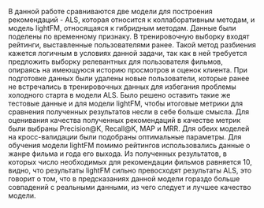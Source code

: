 В данной работе сравниваются две модели для построения рекомендаций - ALS, которая относится к коллаборативным методам, и модель lightFM, относящаяся к гибридным методам. Данные были поделены по временному признаку. В тренировочную выборку входят рейтинги, выставленные пользователями ранее. Такой метод разбиения кажется логичным в условиях данной задачи, так как в ней требуется предложить выборку релевантных для пользователя фильмов, опираясь на имеющуюся историю просмотров и оценок клиента.
При подготовке данных были удалены новые пользователи, которые ранее не встречались в тренировочных данных для избегания проблемы холодного старта в модели ALS. Было решено оставить такие же тестовые данные и для модели lightFM, чтобы итоговые метрики для сравнения полученных результатов несли в себе больше смысла. 
Для оценивания качества полученных рекомендаций в качестве метрик были выбраны Precision@K, Recall@K, MAP и MRR. Для обеих моделей на кросс-валидации были подобраны оптимальные параметры. Для обучения модели lightFM помимо рейтингов использовались данные о жанре фильма и года его выхода. 
Из полученных результатов, в которых число необходимых для рекомендации фильмов равняется 10, видно, что результаты lightFM сильно превосходят результаты ALS, это говорит о том, что в предсказаниях данной модели гораздо больше совпадений с реальными данными, из чего следует и лучшее качество модели.
